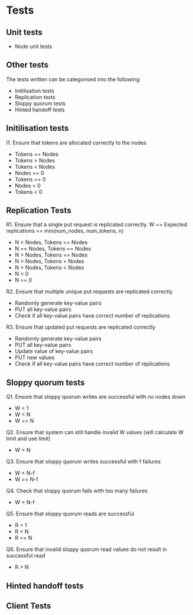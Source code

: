 # Tests
## Unit tests
- Node unit tests

## Other tests
The tests written can be categorised into the following:
- Initilisation tests
- Replication tests
- Sloppy quorum tests
- Hinted handoff tests

## Initilisation tests
I1. Ensure that tokens are allocated correctly to the nodes
- Tokens == Nodes
- Tokens > Nodes
- Tokens < Nodes
- Nodes == 0
- Tokens == 0
- Nodes < 0
- Tokens < 0

## Replication Tests
R1. Ensure that a single put request is replicated correctly. W == Expected replications == min(num_nodes, num_tokens, n)
- N < Nodes, Tokens == Nodes
- N == Nodes, Tokens == Nodes
- N > Nodes, Tokens == Nodes
- N > Nodes, Tokens > Nodes
- N > Nodes, Tokens < Nodes
- N < 0
- N == 0 

R2. Ensure that multiple unique put requests are replicated correctly
- Randomly generate key-value pairs
- PUT all key-value pairs
- Check if all key-value pairs have correct number of replications

R3. Ensure that updated put requests are replicated correctly
- Randomly generate key-value pairs
- PUT all key-value pairs
- Update value of key-value pairs
- PUT new values
- Check if all key-value pairs have correct number of replications

## Sloppy quorum tests
Q1. Ensure that sloppy quorum writes are successful with no nodes down
- W = 1
- W < N
- W == N

Q2. Ensure that system can still handle invalid W values (will calculate W limit and use limit)
- W > N

Q3. Ensure that sloppy quorum writes successful with f failures
- W < N-f
- W == N-f

Q4. Check that sloppy quorum fails with too many failures
- W > N-f

Q5. Ensure that sloppy quorum reads are successful
- R = 1
- R < N
- R == N

Q6. Ensure that invalid sloppy quorum read values do not result in successful read
- R > N

## Hinted handoff tests
## Client Tests